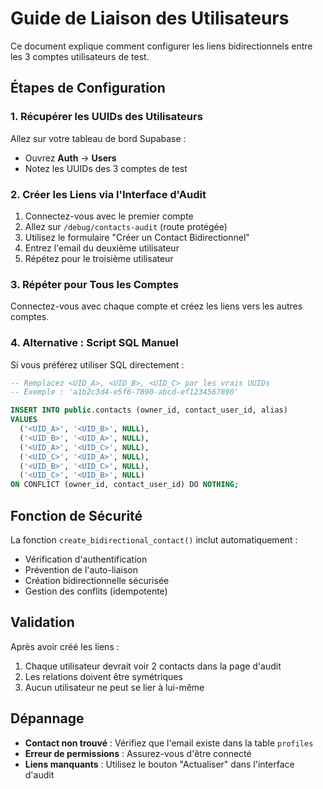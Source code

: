 # Guide de Liaison des Utilisateurs

Ce document explique comment configurer les liens bidirectionnels entre les 3 comptes utilisateurs de test.

## Étapes de Configuration

### 1. Récupérer les UUIDs des Utilisateurs

Allez sur votre tableau de bord Supabase :
- Ouvrez **Auth** → **Users**
- Notez les UUIDs des 3 comptes de test

### 2. Créer les Liens via l'Interface d'Audit

1. Connectez-vous avec le premier compte
2. Allez sur `/debug/contacts-audit` (route protégée)
3. Utilisez le formulaire "Créer un Contact Bidirectionnel"
4. Entrez l'email du deuxième utilisateur
5. Répétez pour le troisième utilisateur

### 3. Répéter pour Tous les Comptes

Connectez-vous avec chaque compte et créez les liens vers les autres comptes.

### 4. Alternative : Script SQL Manuel

Si vous préférez utiliser SQL directement :

```sql
-- Remplacez <UID_A>, <UID_B>, <UID_C> par les vrais UUIDs
-- Exemple : 'a1b2c3d4-e5f6-7890-abcd-ef1234567890'

INSERT INTO public.contacts (owner_id, contact_user_id, alias)
VALUES 
  ('<UID_A>', '<UID_B>', NULL),
  ('<UID_B>', '<UID_A>', NULL),
  ('<UID_A>', '<UID_C>', NULL),
  ('<UID_C>', '<UID_A>', NULL),
  ('<UID_B>', '<UID_C>', NULL),
  ('<UID_C>', '<UID_B>', NULL)
ON CONFLICT (owner_id, contact_user_id) DO NOTHING;
```

## Fonction de Sécurité

La fonction `create_bidirectional_contact()` inclut automatiquement :
- Vérification d'authentification
- Prévention de l'auto-liaison
- Création bidirectionnelle sécurisée
- Gestion des conflits (idempotente)

## Validation

Après avoir créé les liens :
1. Chaque utilisateur devrait voir 2 contacts dans la page d'audit
2. Les relations doivent être symétriques
3. Aucun utilisateur ne peut se lier à lui-même

## Dépannage

- **Contact non trouvé** : Vérifiez que l'email existe dans la table `profiles`
- **Erreur de permissions** : Assurez-vous d'être connecté
- **Liens manquants** : Utilisez le bouton "Actualiser" dans l'interface d'audit